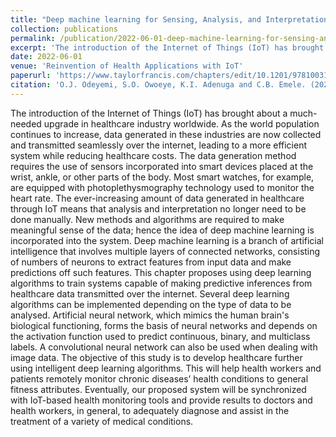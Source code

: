 ```yaml
---
title: "Deep machine learning for Sensing, Analysis, and Interpretation in IoT Healthcare"
collection: publications
permalink: /publication/2022-06-01-deep-machine-learning-for-sensing-analysis-and-interpretation-in-iot-healthcare
excerpt: 'The introduction of the Internet of Things (IoT) has brought about a much-needed upgrade in healthcare industry worldwide. As the world population continues to increase, data generated in these industries are now collected and transmitted seamlessly over the internet, leading to a more efficient system while reducing healthcare costs.'
date: 2022-06-01
venue: 'Reinvention of Health Applications with IoT'
paperurl: 'https://www.taylorfrancis.com/chapters/edit/10.1201/9781003166511-1/deep-machine-learning-sensing-analysis-interpretation-iot-healthcare-owoeye-adenuga-odeyemi-emele'
citation: 'O.J. Odeyemi, S.O. Owoeye, K.I. Adenuga and C.B. Emele. (2022). Deep machine learning for Sensing, Analysis, and Interpretation in IoT Healthcare. Reinvention of health applications with IoT: 1-16.'
---
```


The introduction of the Internet of Things (IoT) has brought about a much-needed upgrade in healthcare industry worldwide. As the world population continues to increase, data generated in these industries are now collected and transmitted seamlessly over the internet, leading to a more efficient system while reducing healthcare costs. The data generation method requires the use of sensors incorporated into smart devices placed at the wrist, ankle, or other parts of the body. Most smart watches, for example, are equipped with photoplethysmography technology used to monitor the heart rate. The ever-increasing amount of data generated in healthcare through IoT means that analysis and interpretation no longer need to be done manually. New methods and algorithms are required to make meaningful sense of the data; hence the idea of deep machine learning is incorporated into the system. Deep machine learning is a branch of artificial intelligence that involves multiple layers of connected networks, consisting of numbers of neurons to extract features from input data and make predictions off such features. This chapter proposes using deep learning algorithms to train systems capable of making predictive inferences from healthcare data transmitted over the internet. Several deep learning algorithms can be implemented depending on the type of data to be analysed. Artificial neural network, which mimics the human brain's biological functioning, forms the basis of neural networks and depends on the activation function used to predict continuous, binary, and multiclass labels. A convolutional neural network can also be used when dealing with image data. The objective of this study is to develop healthcare further using intelligent deep learning algorithms. This will help health workers and patients remotely monitor chronic diseases’ health conditions to general fitness attributes. Eventually, our proposed system will be synchronized with IoT-based health monitoring tools and provide results to doctors and health workers, in general, to adequately diagnose and assist in the treatment of a variety of medical conditions.
